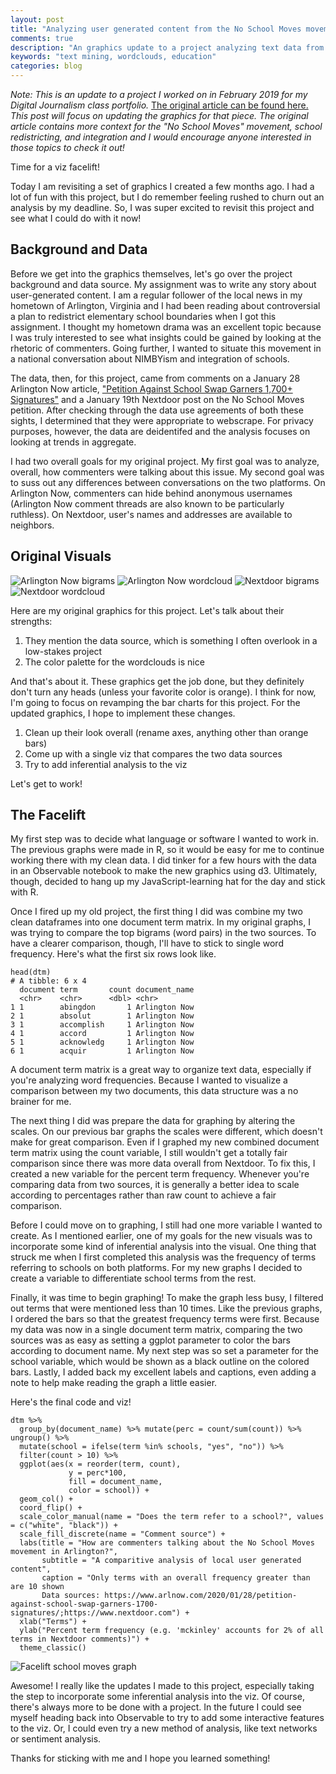 ```yaml
---
layout: post
title: "Analyzing user generated content from the No School Moves movement (Viz facelift)"
comments: true
description: "An graphics update to a project analyzing text data from Arlington Now and Nextdoor"
keywords: "text mining, wordclouds, education"
categories: blog
---
```


*Note: This is an update to a project I worked on in February 2019 for my Digital Journalism class portfolio.* <a href="http://digitaljournalism.blogs.wm.edu/2020/02/03/analyzing-no-school-moves-campaign-arlington/"> The original article can be found here.</a> *This post will focus on updating the graphics for that piece. The original article contains  more context for the "No School Moves" movement, school redistricting, and integration and I would encourage anyone interested in those topics to check it out!*

Time for a viz facelift!

Today I am revisiting a set of graphics I created a few months ago. I had a lot of fun with this project, but I do remember feeling rushed to churn out an analysis by my deadline. So, I was super excited to revisit this project and see what I could do with it now!

## Background and Data

Before we get into the graphics themselves, let's go over the project background and data source. My assignment was to write any story about user-generated content. I am a regular follower of the local news in my hometown of Arlington, Virginia and I had been reading about controversial a plan to redistrict elementary school boundaries when I got this assignment. I thought my hometown drama was an excellent topic because I was truly interested to see what insights could be gained by looking at the rhetoric of commenters. Going further, I wanted to situate this movement in a national conversation about NIMBYism and integration of schools.  

The data, then, for this project, came from comments on a January 28 Arlington Now article, <a href="https://www.arlnow.com/2020/01/28/petition-against-school-swap-garners-1700-signatures/">"Petition Against School Swap Garners 1,700+ Signatures"</a> and a January 19th Nextdoor post on the No School Moves petition. After checking through the data use agreements of both these sights, I determined that they were appropriate to webscrape. For privacy purposes, however, the data are deidentifed and the analysis focuses on looking at trends in aggregate.

I had two overall goals for my original project. My first goal was to analyze, overall, how commenters were talking about this issue. My second goal was to suss out any differences between conversations on the two platforms. On Arlington Now, commenters can hide behind anonymous usernames (Arlington Now comment threads are also known to be particularly ruthless). On Nextdoor, user's names and addresses are available to neighbors.

## Original Visuals

<img src="/assets/images/arl-now-bigrams.png" alt="Arlington Now bigrams">

<img src="/assets/images/arl-now-wordcloud.png" alt="Arlington Now wordcloud">

<img src="/assets/images/nextdoor-bigrams.png" alt="Nextdoor bigrams">

<img src="/assets/images/nextdoor-wordcloud.png" alt="Nextdoor wordcloud">

Here are my original graphics for this project. Let's talk about their strengths:
1. They mention the data source, which is something I often overlook in a low-stakes project
2. The color palette for the wordclouds is nice

And that's about it. These graphics get the job done, but they definitely don't turn any heads (unless your favorite color is orange). I think for now, I'm going to focus on revamping the bar charts for this project. For the updated graphics, I hope to implement these changes.
1. Clean up their look overall (rename axes, anything other than orange bars)
2. Come up with a single viz that compares the two data sources
3. Try to add inferential analysis to the viz

Let's get to work!

## The Facelift

My first step was to decide what language or software I wanted to work in. The previous graphs were made in R, so it would be easy for me to continue working there with my clean data. I did tinker for a few hours with the data in an Observable notebook to make the new graphics using d3. Ultimately, though, decided to hang up my JavaScript-learning hat for the day and stick with R.

Once I fired up my old project, the first thing I did was combine my two clean dataframes into one document term matrix. In my original graphs, I was trying to compare the top bigrams (word pairs) in the two sources. To have a clearer comparison, though, I'll have to stick to single word frequency. Here's what the first six rows look like.
```
head(dtm)
# A tibble: 6 x 4
  document term       count document_name
  <chr>    <chr>      <dbl> <chr>        
1 1        abingdon       1 Arlington Now
2 1        absolut        1 Arlington Now
3 1        accomplish     1 Arlington Now
4 1        accord         1 Arlington Now
5 1        acknowledg     1 Arlington Now
6 1        acquir         1 Arlington Now
```
A document term matrix is a great way to organize text data, especially if you're analyzing word frequencies. Because I wanted to visualize a comparison between my two documents, this data structure was a no brainer for me.

The next thing I did was prepare the data for graphing by altering the scales. On our previous bar graphs the scales were different, which doesn't make for great comparison. Even if I graphed my new combined document term matrix using the count variable, I still wouldn't get a totally fair comparison since there was more data overall from Nextdoor. To fix this, I created a new variable for the percent term frequency. Whenever you're comparing data from two sources, it is generally a better idea to scale according to percentages rather than raw count to achieve a fair comparison.

Before I could move on to graphing, I still had one more variable I wanted to create. As I mentioned earlier, one of my goals for the new visuals was to incorporate some kind of inferential analysis into the visual. One thing that struck me when I first completed this analysis was the frequency of terms referring to schools on both platforms. For my new graphs I decided to create a variable to differentiate school terms from the rest.

Finally, it was time to begin graphing! To make the graph less busy, I filtered out terms that were mentioned less than 10 times. Like the previous graphs, I ordered the bars so that the greatest frequency terms were first. Because my data was now in a single document term matrix, comparing the two sources was as easy as setting a ggplot parameter to color the bars according to document name. My next step was so set a parameter for the school variable, which would be shown as a black outline on the colored bars. Lastly, I added back my excellent labels and captions, even adding a note to help make reading the graph a little easier.

Here's the final code and viz!
```
dtm %>%
  group_by(document_name) %>% mutate(perc = count/sum(count)) %>% ungroup() %>%
  mutate(school = ifelse(term %in% schools, "yes", "no")) %>%
  filter(count > 10) %>%
  ggplot(aes(x = reorder(term, count),
             y = perc*100,
             fill = document_name,
             color = school)) +
  geom_col() +
  coord_flip() +
  scale_color_manual(name = "Does the term refer to a school?", values = c("white", "black")) +
  scale_fill_discrete(name = "Comment source") +
  labs(title = "How are commenters talking about the No School Moves movement in Arlington?",
       subtitle = "A comparitive analysis of local user generated content",
       caption = "Only terms with an overall frequency greater than are 10 shown
       Data sources: https://www.arlnow.com/2020/01/28/petition-against-school-swap-garners-1700-signatures/;https://www.nextdoor.com") +
  xlab("Terms") +
  ylab("Percent term frequency (e.g. 'mckinley' accounts for 2% of all terms in Nextdoor comments)") +
  theme_classic()
```

<img src="assets/images/facelift_schoolmoves_graph.png" alt="Facelift school moves graph">

Awesome! I really like the updates I made to this project, especially taking the step to incorporate some inferential analysis into the viz. Of course, there's always more to be done with a project. In the future I could see myself heading back into Observable to try to add some interactive features to the viz. Or, I could even try a new method of analysis, like text networks or sentiment analysis.

Thanks for sticking with me and I hope you learned something!
